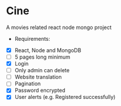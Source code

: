 # Cine
A movies related react node mongo project 

* Requirements:
- [X] React, Node and MongoDB
- [ ] 5 pages long minimum
- [X] Login
- [ ] Only admin can delete
- [ ] Website translation
- [ ] Pagination
- [X] Password encrypted
- [X] User alerts (e.g. Registered successfully)